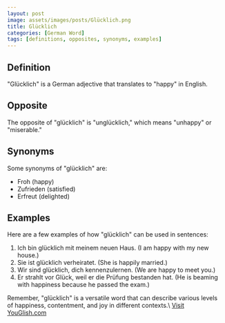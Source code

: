 ```yaml
---
layout: post
image: assets/images/posts/Glücklich.png
title: Glücklich
categories: [German Word]
tags: [definitions, opposites, synonyms, examples]
---
```


## Definition
"Glücklich" is a German adjective that translates to "happy" in English.

## Opposite
The opposite of "glücklich" is "unglücklich," which means "unhappy" or "miserable."

## Synonyms
Some synonyms of "glücklich" are:
- Froh (happy)
- Zufrieden (satisfied)
- Erfreut (delighted)

## Examples
Here are a few examples of how "glücklich" can be used in sentences:

1. Ich bin glücklich mit meinem neuen Haus. (I am happy with my new house.)
2. Sie ist glücklich verheiratet. (She is happily married.)
3. Wir sind glücklich, dich kennenzulernen. (We are happy to meet you.)
4. Er strahlt vor Glück, weil er die Prüfung bestanden hat. (He is beaming with happiness because he passed the exam.)

Remember, "glücklich" is a versatile word that can describe various levels of happiness, contentment, and joy in different contexts.\ <a id="yg-widget-0" class="youglish-widget" data-query="Glücklich" data-lang="german" data-components="8412" data-auto-start="0" data-bkg-color="theme_light" data-title="How%20to%20pronounce%20Glücklich%20in%20German"  rel="nofollow" href="https://youglish.com">Visit YouGlish.com</a><script async src="https://youglish.com/public/emb/widget.js" charset="utf-8"></script>